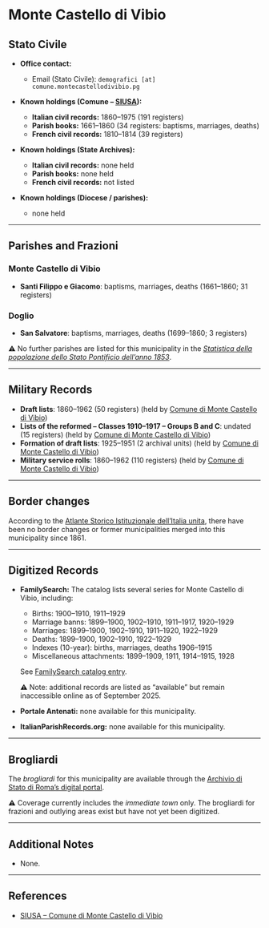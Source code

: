 # Monte Castello di Vibio

## Stato Civile

* **Office contact:**

  * Email (Stato Civile): `demografici [at] comune.montecastellodivibio.pg`

* **Known holdings (Comune – [SIUSA](https://siusa-archivi.cultura.gov.it/cgi-bin/siusa/pagina.pl?TipoPag=comparc&Chiave=257151)):**

  * **Italian civil records:** 1860–1975 (191 registers)
  * **Parish books:** 1661–1860 (34 registers: baptisms, marriages, deaths)
  * **French civil records:** 1810–1814 (39 registers)

* **Known holdings (State Archives):**

  * **Italian civil records:** none held
  * **Parish books:** none held
  * **French civil records:** not listed

* **Known holdings (Diocese / parishes):**

  * none held

---

## Parishes and Frazioni

### Monte Castello di Vibio

* **Santi Filippo e Giacomo**: baptisms, marriages, deaths (1661–1860; 31 registers)

### Doglio

* **San Salvatore**: baptisms, marriages, deaths (1699–1860; 3 registers)

⚠️ No further parishes are listed for this municipality in the *[Statistica della popolazione dello Stato Pontificio dell’anno 1853](https://www.google.it/books/edition/Statistics_della_popolazione_dello_Stato/v6dCAQAAMAAJ)*.

---

## Military Records

* **Draft lists**: 1860–1962 (50 registers) (held by [Comune di Monte Castello di Vibio](https://siusa-archivi.cultura.gov.it/cgi-bin/siusa/pagina.pl?TipoPag=comparc&Chiave=168690&RicVM=ricercasemplice&RicFrmRicSemplice=Liste%20di%20leva&RicProgetto=reg%2dumb&RicSez=complessi))
* **Lists of the reformed – Classes 1910–1917 – Groups B and C**: undated (15 registers) (held by [Comune di Monte Castello di Vibio](https://siusa-archivi.cultura.gov.it/cgi-bin/siusa/pagina.pl?TipoPag=comparc&Chiave=168690&RicVM=ricercasemplice&RicFrmRicSemplice=Liste%20di%20leva&RicProgetto=reg%2dumb&RicSez=complessi))
* **Formation of draft lists**: 1925–1951 (2 archival units) (held by [Comune di Monte Castello di Vibio](https://siusa-archivi.cultura.gov.it/cgi-bin/siusa/pagina.pl?TipoPag=comparc&Chiave=168690&RicVM=ricercasemplice&RicFrmRicSemplice=Liste%20di%20leva&RicProgetto=reg%2dumb&RicSez=complessi))
* **Military service rolls**: 1860–1962 (110 registers) (held by [Comune di Monte Castello di Vibio](https://siusa-archivi.cultura.gov.it/cgi-bin/siusa/pagina.pl?TipoPag=comparc&Chiave=168690&RicVM=ricercasemplice&RicFrmRicSemplice=Liste%20di%20leva&RicProgetto=reg%2dumb&RicSez=complessi))

---

## Border changes

According to the [Atlante Storico Istituzionale dell’Italia unita](http://dati.san.beniculturali.it/asi/local/), there have been no border changes or former municipalities merged into this municipality since 1861.

---

## Digitized Records

* **FamilySearch:** The catalog lists several series for Monte Castello di Vibio, including:

  * Births: 1900–1910, 1911–1929
  * Marriage banns: 1899–1900, 1902–1910, 1911–1917, 1920–1929
  * Marriages: 1899–1900, 1902–1910, 1911–1920, 1922–1929
  * Deaths: 1899–1900, 1902–1910, 1922–1929
  * Indexes (10-year): births, marriages, deaths 1906–1915
  * Miscellaneous attachments: 1899–1909, 1911, 1914–1915, 1928

  See [FamilySearch catalog entry](https://www.familysearch.org/en/search/catalog/835028).

  ⚠️ Note: additional records are listed as “available” but remain inaccessible online as of September 2025.

* **Portale Antenati:** none available for this municipality.

* **ItalianParishRecords.org:** none available for this municipality.

---

## Brogliardi

The *brogliardi* for this municipality are available through the [Archivio di Stato di Roma’s digital portal](https://imagoarchiviodistatoroma.cultura.gov.it/Gregoriano/s_brogliardi.php?Provincia=Perugia&Denominazione=Monte%20Castello).

⚠️ Coverage currently includes the *immediate town* only. The brogliardi for frazioni and outlying areas exist but have not yet been digitized.

---

## Additional Notes

* None.

---

## References

* [SIUSA – Comune di Monte Castello di Vibio](https://siusa-archivi.cultura.gov.it/cgi-bin/siusa/pagina.pl?TipoPag=comparc&Chiave=257151)

